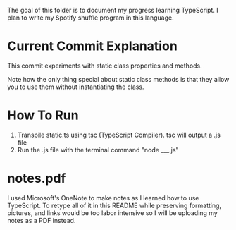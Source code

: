 The goal of this folder is to document my progress learning TypeScript.  I plan to write my Spotify shuffle program in this language.

# Current Commit Explanation

This commit experiments with static class properties and methods.

Note how the only thing special about static class methods is that they allow you to use them without instantiating the class.

# How To Run

1. Transpile static.ts using tsc (TypeScript Compiler).  tsc will output a .js file
2. Run the .js file with the terminal command "node ___.js"

# notes.pdf

I used Microsoft's OneNote to make notes as I learned how to use TypeScript.  To retype all of it in this README while preserving formatting, pictures, and links would be too labor intensive so I will be uploading my notes as a PDF instead.